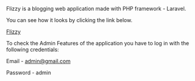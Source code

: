 Flizzy is a blogging web application made with PHP framework - Laravel.</br>

You can see how it looks by clicking the link below.</br>

[Flizzy](https://flizzy.herokuapp.com/)</br>

To check the Admin Features of the application you have to log in with the following credentials:</br>

Email - admin@gmail.com</br>

Password - admin
